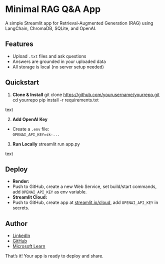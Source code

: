 # Minimal RAG Q&A App

A simple Streamlit app for Retrieval-Augmented Generation (RAG) using LangChain, ChromaDB, SQLite, and OpenAI.

## Features
- Upload `.txt` files and ask questions
- Answers are grounded in your uploaded data
- All storage is local (no server setup needed)

## Quickstart

1. **Clone & Install**
git clone https://github.com/yourusername/yourrepo.git
cd yourrepo
pip install -r requirements.txt

text

2. **Add OpenAI Key**
- Create a `.env` file:  
  `OPENAI_API_KEY=sk-...`

3. **Run Locally**
streamlit run app.py

text

## Deploy

- **Render:**  
- Push to GitHub, create a new Web Service, set build/start commands, add `OPENAI_API_KEY` as env variable.
- **Streamlit Cloud:**  
- Push to GitHub, create app at [streamlit.io/cloud](https://streamlit.io/cloud), add `OPENAI_API_KEY` in secrets.

## Author

- [LinkedIn](https://www.linkedin.com/in/jai-chaudhary-54bb86221/)
- [GitHub](https://github.com/jcb03?tab=repositories)
- [Microsoft Learn](https://learn.microsoft.com/en-us/users/jaichaudhary-6371/)

That’s it! Your app is ready to deploy and share.